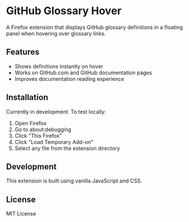# GitHub Glossary Hover

A Firefox extension that displays GitHub glossary definitions in a floating panel when hovering over glossary links.

## Features
- Shows definitions instantly on hover
- Works on GitHub.com and GitHub documentation pages
- Improves documentation reading experience

## Installation
Currently in development. To test locally:
1. Open Firefox
2. Go to about:debugging
3. Click "This Firefox"
4. Click "Load Temporary Add-on"
5. Select any file from the extension directory

## Development
This extension is built using vanilla JavaScript and CSS.

## License
MIT License
